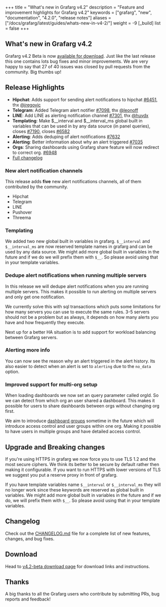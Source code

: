 +++
title = "What's new in Grafarg v4.2"
description = "Feature and improvement highlights for Grafarg v4.2"
keywords = ["grafarg", "new", "documentation", "4.2.0", "release notes"]
aliases = ["/docs/grafarg/latest/guides/whats-new-in-v4-2/"]
weight = -9
[_build]
list = false
+++

## What's new in Grafarg v4.2

Grafarg v4.2 Beta is now [available for download](https://grafarg.com/grafarg/download/4.2.0).
Just like the last release this one contains lots bug fixes and minor improvements.
We are very happy to say that 27 of 40 issues was closed by pull requests from the community.
Big thumbs up!

## Release Highlights

- **Hipchat**: Adds support for sending alert notifications to hipchat [#6451](https://github.com/famarks/grafarg/issues/6451), thx [@jregovic](https://github.com/jregovic)
- **Telegram**: Added Telegram alert notifier [#7098](https://github.com/famarks/grafarg/pull/7098), thx [@leonoff](https://github.com/leonoff)
- **LINE**: Add LINE as alerting notification channel [#7301](https://github.com/famarks/grafarg/pull/7301), thx [@huydx](https://github.com/huydx)
- **Templating**: Make $__interval and $__interval_ms global built in variables that can be used in by any data source (in panel queries), closes [#7190](https://github.com/famarks/grafarg/issues/7190), closes [#6582](https://github.com/famarks/grafarg/issues/6582)
- **Alerting**: Adds deduping of alert notifications [#7632](https://github.com/famarks/grafarg/pull/7632)
- **Alerting**: Better information about why an alert triggered [#7035](https://github.com/famarks/grafarg/issues/7035)
- **Orgs**: Sharing dashboards using Grafarg share feature will now redirect to correct org. [#6948](https://github.com/famarks/grafarg/issues/6948)
- [Full changelog](https://github.com/famarks/grafarg/blob/master/CHANGELOG.md)

### New alert notification channels

This release adds **five** new alert notifications channels, all of them contributed by the community.

- Hipchat
- Telegram
- LINE
- Pushover
- Threema

### Templating

We added two new global built in variables in grafarg. `$__interval` and `$__interval_ms` are now reserved template names in grafarg and can be used by any data source.
We might add more global built in variables in the future and if we do we will prefix them with `$__`. So please avoid using that in your template variables.

### Dedupe alert notifications when running multiple servers

In this release we will dedupe alert notifications when you are running multiple servers.
This makes it possible to run alerting on multiple servers and only get one notification.

We currently solve this with sql transactions which puts some limitations for how many servers you can use to execute the same rules.
3-5 servers should not be a problem but as always, it depends on how many alerts you have and how frequently they execute.

Next up for a better HA situation is to add support for workload balancing between Grafarg servers.

### Alerting more info

You can now see the reason why an alert triggered in the alert history. Its also easier to detect when an alert is set to `alerting` due to the `no_data` option.

### Improved support for multi-org setup

When loading dashboards we now set an query parameter called orgId. So we can detect from which org an user shared a dashboard.
This makes it possible for users to share dashboards between orgs without changing org first.

We aim to introduce [dashboard groups](https://github.com/famarks/grafarg/issues/1611) sometime in the future which will introduce access control and user groups within one org.
Making it possible to have users in multiple groups and have detailed access control.

## Upgrade and Breaking changes

If you're using HTTPS in grafarg we now force you to use TLS 1.2 and the most secure ciphers.
We think its better to be secure by default rather then making it configurable.
If you want to run HTTPS with lower versions of TLS we suggest you put a reserve proxy in front of grafarg.

If you have template variables name `$__interval` or `$__interval_ms` they will no longer work since these keywords
are reserved as global built in variables. We might add more global built in variables in the future and if we do, we will prefix them with `$__`. So please avoid using that in your template variables.

## Changelog

Check out the [CHANGELOG.md](https://github.com/famarks/grafarg/blob/master/CHANGELOG.md) file for a complete list
of new features, changes, and bug fixes.

## Download

Head to [v4.2-beta download page](/download/4_2_0/) for download links and instructions.

## Thanks

A big thanks to all the Grafarg users who contribute by submitting PRs, bug reports and feedback!
